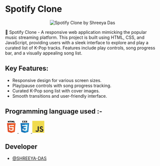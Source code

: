 <!-- GitHub Repository Description -->

<h1>Spotify Clone</h1>

<p align="center">
  <img src="https://raw.github.com/SHREEYA-DAS/WebDev-Spotify-Clone/main/Images/demo.png" alt="Spotify Clone by Shreeya Das" height="300"/>

<p>🎵 Spotify Clone - A responsive web application mimicking the popular music streaming platform. This project is built using HTML, CSS, and JavaScript, providing users with a sleek interface to explore and play a curated list of K-Pop tracks. Features include play controls, song progress bar, and a visually appealing song list.</p>

<h2>Key Features:</h2>
<ul>
  <li>Responsive design for various screen sizes.</li>
  <li>Play/pause controls with song progress tracking.</li>
  <li>Curated K-Pop song list with cover images.</li>
  <li>Smooth transitions and user-friendly interface.</li>
</ul>

## Programming language used :-
<a href=https://www.w3.org/html/ target="_blank" rel="noreferrer"> <img src=https://raw.githubusercontent.com/devicons/devicon/master/icons/html5/html5-original-wordmark.svg alt="android" width="40" height="40"/> </a>
<a href=https://www.w3schools.com/css/ target="_blank" rel="noreferrer"> <img src=https://raw.githubusercontent.com/devicons/devicon/master/icons/css3/css3-original-wordmark.svg alt="android" width="40" height="40"/> </a>
<a href=https://developer.mozilla.org/en-US/docs/Web/JavaScript target="_blank" rel="noreferrer"> <img src=https://raw.githubusercontent.com/devicons/devicon/master/icons/javascript/javascript-original.svg alt="android" width="40" height="40"/> </a>

## Developer
*   [@SHREEYA-DAS](https://github.com/SHREEYA-DAS)
